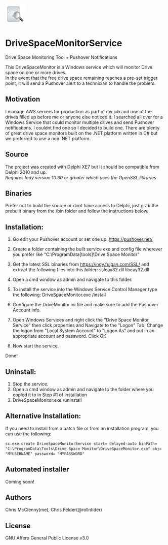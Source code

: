 ![Pushover Icon](/Icons/DrivePic_64x64.png) 
# DriveSpaceMonitorService
Drive Space Monitoring Tool + Pushover Notifications

This DriveSpaceMonitor is a Windows service which will monitor Drive space on one or more drives.  
In the event that the free drive space remaining reaches a pre-set trigger point, it will send a 
Pushover alert to a technician to handle the problem.

## Motivation
I manage AWS servers for production as part of my job and one of the drives filled up before me or anyone else noticed it.  I searched all over for a Windows Service that could monitor multiple drives and send Pushover notifications.  I couldnt find one so I decided to build one.  There are plenty of great drive space monitors built on the .NET platform written in C# but we preferred to use a non .NET platform.

## Source
The project was created with Delphi XE7 but It should be compatible from Delphi 2010 and up.<br>
*Requires Indy version 10.60 or greater which uses the OpenSSL libraries*

## Binaries
Prefer not to build the source or dont have access to Delphi, just grab the prebuilt binary from the /bin folder and follow the instructions below.

## Installation:

1) Go edit your Pushover account or set one up:  https://pushover.net/

2) Create a folder containing the built service exe and config file wherever you prefer like 
   "C:\ProgramData\[tools]\Drive Space Monitor" 

3) Get the latest SSL binaries from https://indy.fulgan.com/SSL/ and extract the following files into this folder: 
   ssleay32.dll
   libeay32.dll
   
4) Open a cmd window as admin and navigate to this folder.

5) To install the service into the Windows Service Control Manager type the following:
   DriveSpaceMonitor.exe /install
   
6) Configure the DriveMonitor.ini file and make sure to add the Pushover Account info.

7) Open Windows Services and right click the "Drive Space Monitor Service" then click properties and
   Navigate to the "Logon" Tab.  Change the logon from "Local System Account" to "Logon As" and put in 
   an appropriate account and password. Click OK
   
8) Now start the service.

Done!

## Uninstall:

1) Stop the service.
2) Open a cmd window as admin and navigate to the folder where you copied it to in Step #1 of installation
3) DriveSpaceMonitor.exe /uninstall

## Alternative Installation:

If you need to install from a batch file or from an installation program, you can use the following:

    sc.exe create DriveSpaceMonitorService start= delayed-auto binPath= "C:\ProgramData\Tools\Drive Space Monitor\DriveSpaceMonitor.exe" obj= "MYUSERNAME" password= "MYPASSWORD"

## Automated installer
Coming soon!

## Authors
Chris McClenny(me), Chris Felder(@rollntider)

## License
GNU Affero General Public License v3.0
